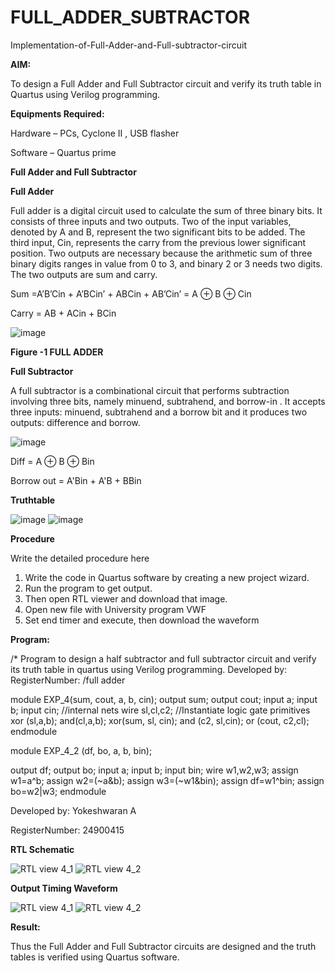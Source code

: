 # FULL_ADDER_SUBTRACTOR

Implementation-of-Full-Adder-and-Full-subtractor-circuit

**AIM:**

To design a Full Adder and Full Subtractor circuit and verify its truth table in Quartus using Verilog programming.

**Equipments Required:**

Hardware – PCs, Cyclone II , USB flasher

Software – Quartus prime

**Full Adder and Full Subtractor**

**Full Adder**

Full adder is a digital circuit used to calculate the sum of three binary bits. It consists of three inputs and two outputs. Two of the input variables, denoted by A and B, represent the two significant bits to be added. The third input, Cin, represents the carry from the previous lower significant position. Two outputs are necessary because the arithmetic sum of three binary digits ranges in value from 0 to 3, and binary 2 or 3 needs two digits. The two outputs are sum and carry.

Sum =A’B’Cin + A’BCin’ + ABCin + AB’Cin’ = A ⊕ B ⊕ Cin 

Carry = AB + ACin + BCin

![image](https://github.com/naavaneetha/FULL_ADDER_SUBTRACTOR/assets/154305477/0f30ba51-5ffb-4198-845f-18e054f675e7)

**Figure -1 FULL ADDER**

**Full Subtractor**

A full subtractor is a combinational circuit that performs subtraction involving three bits, namely minuend, subtrahend, and borrow-in . It accepts three inputs: minuend, subtrahend and a borrow bit and it produces two outputs: difference and borrow.

![image](https://github.com/naavaneetha/FULL_ADDER_SUBTRACTOR/assets/154305477/02b24f51-ab51-4304-9ad6-7b81ffc1ead5)

Diff = A ⊕ B ⊕ Bin 

Borrow out = A'Bin + A'B + BBin

**Truthtable**

![image](https://github.com/user-attachments/assets/f049b4e9-c2dc-4e53-ac87-2c905fd19241)
![image](https://github.com/user-attachments/assets/9750b5d4-84a9-4ece-b3b6-754c4739e8ba)

**Procedure**

Write the detailed procedure here
1. Write the code in Quartus software by creating a new project wizard.
2. Run the program to get output.
3. Then open RTL viewer and download that image.
4. Open new file with University program VWF
5. Set end timer and execute, then download the waveform
 
**Program:**

/* Program to design a half subtractor and full subtractor circuit and verify its truth table in quartus using Verilog programming. Developed by: RegisterNumber:
/full adder

module EXP_4(sum, cout, a, b, cin);
output sum;
output cout;
input a;
input b;
input cin;
//internal nets wire sl,cl,c2;
//Instantiate logic gate primitives
xor (sl,a,b);
and(cl,a,b);
xor(sum, sl, cin);
and (c2, sl,cin);
or (cout, c2,cl);
endmodule

module EXP_4_2 (df, bo, a, b, bin);

output df;
output bo;
input a;
input b;
input bin;
wire w1,w2,w3;
assign w1=a^b;
assign w2=(~a&b);
assign w3=(~w1&bin);
assign df=w1^bin;
assign bo=w2|w3;
endmodule

Developed by: Yokeshwaran A

RegisterNumber: 24900415

**RTL Schematic**

![RTL view 4_1](https://github.com/user-attachments/assets/fb4727b2-acdf-44dd-8d60-f0eec552abd5)
![RTL view 4_2](https://github.com/user-attachments/assets/699b5f22-de82-45ac-959c-46179c67fd07)

**Output Timing Waveform**

![RTL view 4_1](https://github.com/user-attachments/assets/fb4727b2-acdf-44dd-8d60-f0eec552abd5)
![RTL view 4_2](https://github.com/user-attachments/assets/699b5f22-de82-45ac-959c-46179c67fd07)



**Result:**

Thus the Full Adder and Full Subtractor circuits are designed and the truth tables is verified using Quartus software.



